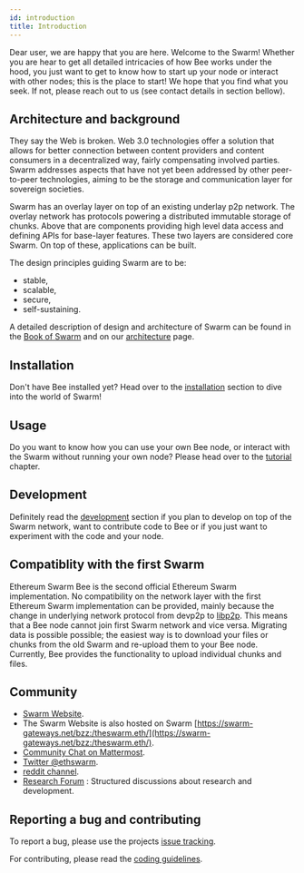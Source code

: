 ```yaml
---
id: introduction
title: Introduction
---
```


Dear user, we are happy that you are here. Welcome to the Swarm! Whether you are hear to get all detailed intricacies of how Bee works under the hood, you just want to get to know how to start up your node or interact with other nodes; this is the place to start!
We hope that you find what you seek. If not, please reach out to us (see contact details in section bellow).

## Architecture and background
They say the Web is broken. Web 3.0 technologies offer a solution that allows for better connection between content providers and content consumers in a decentralized way, fairly compensating involved parties. Swarm addresses aspects that have not yet been addressed by other peer-to-peer technologies, aiming to be the storage and communication layer for sovereign societies.  

Swarm has an overlay layer on top of an existing underlay p2p network. The overlay network has protocols powering a distributed immutable storage of chunks. Above that are components providing high level data access and defining APIs for base-layer features. These two layers are considered core Swarm. On top of these, applications can be built.

The design principles guiding Swarm are to be:
- stable,
- scalable,
- secure,
- self-sustaining.

A detailed description of design and architecture of Swarm can be found in the [Book of Swarm](https://swarm-gateways.net/bzz:/latest.bookofswarm.eth/the-book-of-swarm.pdf) and on our [architecture](/bee-docs/architecture.html) page.

## Installation
Don't have Bee installed yet? Head over to the [installation](/bee-docs/installation.html) section to dive into the world of Swarm!

## Usage
Do you want to know how you can use your own Bee node, or interact with the Swarm without running your own node? Please head over to the [tutorial](/bee-docs/tutorial.html) chapter.

## Development
Definitely read the [development](/bee-docs/development.html) section if you plan to develop on top of the Swarm network, want to contribute code to Bee or if you just want to experiment with the code and your node.

## Compatiblity with the first Swarm
Ethereum Swarm Bee is the second official Ethereum Swarm implementation. No compatibility on the network layer with the first Ethereum Swarm implementation can be provided, mainly because the change in underlying network protocol from devp2p to [libp2p](https://docs.libp2p.io/). This means that a Bee node cannot join first Swarm network and vice versa. Migrating data is possible possible; the easiest way is to download your files or chunks from the old Swarm and re-upload them to your Bee node. Currently, Bee provides the functionality to upload individual chunks and files.

## Community
- [Swarm Website](http://swarm.ethereum.org).
- The Swarm Website is also hosted on Swarm [https://swarm-gateways.net/bzz:/theswarm.eth/](https://swarm-gateways.net/bzz:/theswarm.eth/).
- [Community Chat on Mattermost](https://beehive.ethswarm.org/).
- [Twitter @ethswarm](https://twitter.com/ethswarm).
- [reddit channel](https://www.reddit.com/r/ethswarm/).
- [Research Forum](https://swarmresear.ch/) : Structured discussions about research and development.

## Reporting a bug and contributing
To report a bug, please use the projects [issue tracking](https://github.com/ethersphere/bee/issues).

For contributing, please read the [coding guidelines](https://github.com/ethersphere/bee/blob/master/CODING.md).
